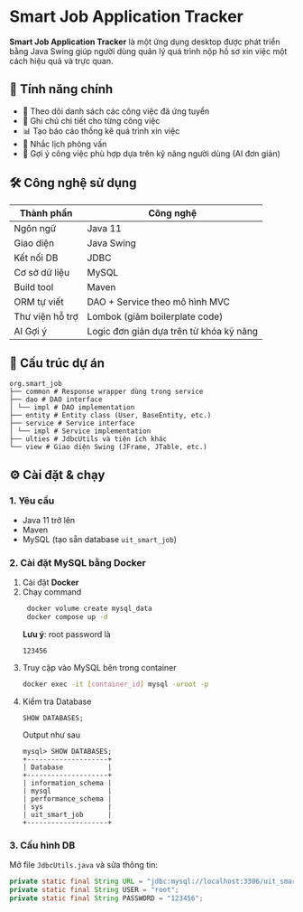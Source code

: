 # Smart Job Application Tracker

**Smart Job Application Tracker** là một ứng dụng desktop được phát triển bằng Java Swing giúp người dùng quản lý quá trình nộp hồ sơ xin việc một cách hiệu quả và trực quan.

## 🧠 Tính năng chính

- 📌 Theo dõi danh sách các công việc đã ứng tuyển
- 📝 Ghi chú chi tiết cho từng công việc
- 📊 Tạo báo cáo thống kê quá trình xin việc
- 📅 Nhắc lịch phỏng vấn
- 🤖 Gợi ý công việc phù hợp dựa trên kỹ năng người dùng (AI đơn giản)

## 🛠️ Công nghệ sử dụng

| Thành phần | Công nghệ |
|------------|-----------|
| Ngôn ngữ    | Java 11 |
| Giao diện   | Java Swing |
| Kết nối DB  | JDBC |
| Cơ sở dữ liệu | MySQL |
| Build tool | Maven |
| ORM tự viết | DAO + Service theo mô hình MVC |
| Thư viện hỗ trợ | Lombok (giảm boilerplate code) |
| AI Gợi ý    | Logic đơn giản dựa trên từ khóa kỹ năng |

## 📁 Cấu trúc dự án

```text
org.smart_job
├── common # Response wrapper dùng trong service
├── dao # DAO interface
│ └── impl # DAO implementation
├── entity # Entity class (User, BaseEntity, etc.)
├── service # Service interface
│ └── impl # Service implementation
├── ulties # JdbcUtils và tiện ích khác
└── view # Giao diện Swing (JFrame, JTable, etc.)
```

## ⚙️ Cài đặt & chạy

### 1. Yêu cầu

- Java 11 trở lên
- Maven
- MySQL (tạo sẵn database `uit_smart_job`)

### 2. Cài đặt MySQL bằng Docker

1. Cài đặt **Docker**
2. Chạy command
   ```bash
    docker volume create mysql_data
    docker compose up -d
    ```
   **Lưu ý**: root password là
   ```text
   123456
   ```
3. Truy cập vào MySQL bên trong container
   ```bash
   docker exec -it [container_id] mysql -uroot -p
   ```
4. Kiểm tra Database
   ```mysql
   SHOW DATABASES;
   ```
   Output như sau
   ```text
   mysql> SHOW DATABASES;
   +--------------------+
   | Database           |
   +--------------------+
   | information_schema |
   | mysql              |
   | performance_schema |
   | sys                |
   | uit_smart_job      |
   +--------------------+
   ```

### 3. Cấu hình DB

Mở file `JdbcUtils.java` và sửa thông tin:

```java
private static final String URL = "jdbc:mysql://localhost:3306/uit_smart_job";
private static final String USER = "root";
private static final String PASSWORD = "123456";
```